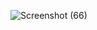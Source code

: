 ![Screenshot (66)](https://user-images.githubusercontent.com/100460439/230759333-c80ad4ee-c00b-41ca-a63c-6c17fbc3e4b3.png)

